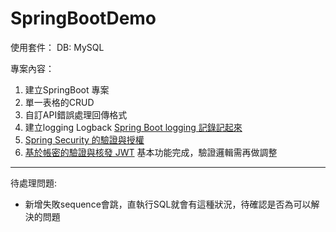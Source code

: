 # SpringBootDemo

使用套件：
DB: MySQL

專案內容：
1. 建立SpringBoot 專案
2. 單一表格的CRUD
3. 自訂API錯誤處理回傳格式
4. 建立logging Logback [Spring Boot logging 記錄記起來](https://ithelp.ithome.com.tw/articles/10248974)
5. [Spring Security 的驗證與授權](https://chikuwa-tech-study.blogspot.com/2021/06/spring-boot-security-authentication-and-authorization.html)
6. [基於帳密的驗證與核發 JWT](https://chikuwa-tech-study.blogspot.com/2021/06/spring-boot-username-password-authentication-and-jwt.html)
	基本功能完成，驗證邏輯需再做調整

---
待處理問題:
* 新增失敗sequence會跳，直執行SQL就會有這種狀況，待確認是否為可以解決的問題
